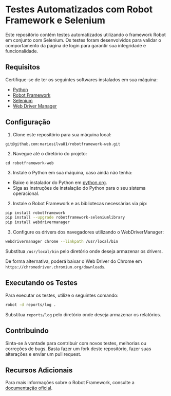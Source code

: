 # Testes Automatizados com Robot Framework e Selenium

Este repositório contém testes automatizados utilizando o framework Robot em conjunto com Selenium. Os testes foram desenvolvidos para validar o comportamento da página de login para garantir sua integridade e funcionalidade.

## Requisitos

Certifique-se de ter os seguintes softwares instalados em sua máquina:

- [Python](https://www.python.org/)
- [Robot Framework](https://robotframework.org)
- [Selenium](https://github.com/robotframework/SeleniumLibrary/)
- [Web Driver Manager](https://github.com/MarketSquare/webdrivermanager)

## Configuração

1. Clone este repositório para sua máquina local:

```
git@github.com:mariosilva81/robotframework-web.git
```

2. Navegue até o diretório do projeto:

```
cd robotframework-web
```

3. Instale o Python em sua máquina, caso ainda não tenha:

- Baixe o instalador do Python em [python.org](https://www.python.org/downloads/).
- Siga as instruções de instalação do Python para o seu sistema operacional.

2. Instale o Robot Framework e as bibliotecas necessárias via pip:

```bash
pip install robotframework
pip install --upgrade robotframework-seleniumlibrary
pip install webdrivermanager
```

3. Configure os drivers dos navegadores utilizando o WebDriverManager:

```bash
webdrivermanager chrome --linkpath /usr/local/bin
```

Substitua `/usr/local/bin` pelo diretório onde deseja armazenar os drivers.

De forma alternativa, poderá baixar o Web Driver do Chrome em `https://chromedriver.chromium.org/downloads`.

## Executando os Testes

Para executar os testes, utilize o seguintes comando:

```bash
robot -d reports/log .
```

Substitua `reports/log` pelo diretório onde deseja armazenar os relatórios.

## Contribuindo

Sinta-se à vontade para contribuir com novos testes, melhorias ou correções de bugs. Basta fazer um fork deste repositório, fazer suas alterações e enviar um pull request.

## Recursos Adicionais

Para mais informações sobre o Robot Framework, consulte a [documentação oficial](https://robotframework.org).

